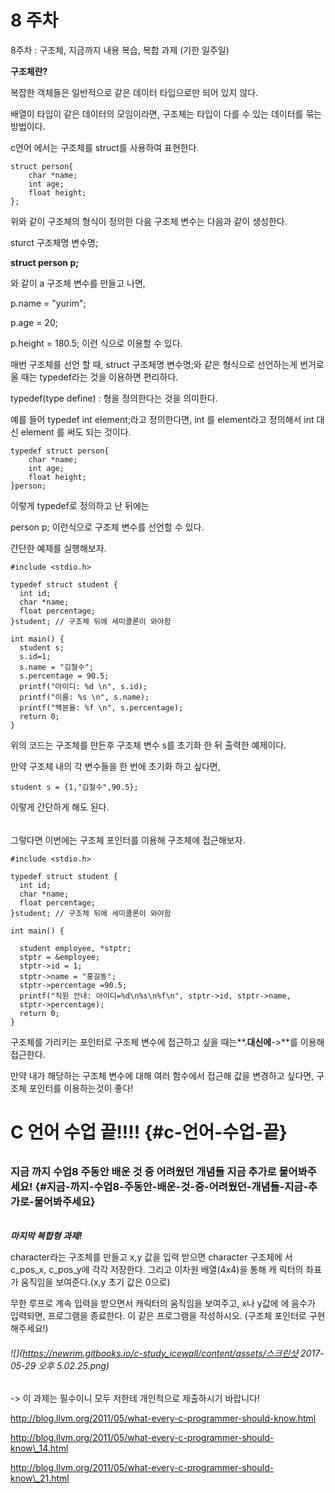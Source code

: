 # 8 주차

8주차 : 구조체, 지금까지 내용 복습, 복합 과제 \(기한 일주일\)

**구조체란?**

복잡한 객체들은 일반적으로 같은 데이터 타입으로만 되어 있지 않다.

배열이 타입이 같은 데이터의 모임이라면, 구조체는 타입이 다를 수 있는 데이터를 묶는 방법이다.

c언어 에서는 구조체를 struct를 사용하여 표현한다.

```
struct person{
    char *name;
    int age;
    float height;
};
```

위와 같이 구조체의 형식이 정의한 다음 구조체 변수는 다음과 같이 생성한다.

sturct 구조체명 변수명;

**struct person p;**

와 같이 a 구조체 변수를 만들고 나면,

p.name = "yurim";

p.age = 20;

p.height = 180.5; 이런 식으로 이용할 수 있다.

매번 구조체를 선언 할 때, struct 구조체명 변수명;와 같은 형식으로 선언하는게 번거로울 때는 typedef라는 것을 이용하면 편리하다.

typedef\(type define\) : 형을 정의한다는 것을 의미한다.

예를 들어 typedef int element;라고 정의한다면, int 를 element라고 정의해서 int 대신 element 를 써도 되는 것이다.

```
typedef struct person{        
    char *name;            
    int age;
    float height;
}person;
```

이렇게 typedef로 정의하고 난 뒤에는

person p; 이런식으로 구조체 변수를 선언할 수 있다.

간단한 예제를 실행해보자.

```
#include <stdio.h>

typedef struct student {
  int id;
  char *name;
  float percentage;
}student; // 구조체 뒤에 세미콜론이 와야함

int main() {
  student s;
  s.id=1;
  s.name = "김철수";
  s.percentage = 90.5;
  printf("아이디: %d \n", s.id);
  printf("이름: %s \n", s.name);
  printf("백분율: %f \n", s.percentage);
  return 0;
}
```

위의 코드는 구조체를 만든후 구조체 변수 s를 초기화 한 뒤 출력한 예제이다.

만약 구조체 내의 각 변수들을 한 번에 초기화 하고 싶다면,

```
student s = {1,"김철수",90.5};
```

이렇게 간단하게 해도 된다.

###### 

그렇다면 이번에는 구조체 포인터를 이용해 구조체에 접근해보자.

```
#include <stdio.h>

typedef struct student {
  int id;
  char *name;
  float percentage;
}student; // 구조체 뒤에 세미콜론이 와야함

int main() {

  student employee, *stptr;
  stptr = &employee;
  stptr->id = 1;
  stptr->name = "홍길동";
  stptr->percentage =90.5;
  printf("직원 안내: 아이디=%d\n%s\n%f\n", stptr->id, stptr->name,
  stptr->percentage);
  return 0;
}
```

구조체를 가리키는 포인터로 구조체 변수에 접근하고 싶을 때는**.**대신에**-&gt;**를 이용해 접근한다.

만약 내가 해당하는 구조체 변수에 대해 여러 함수에서 접근해 값을 변경하고 싶다면, 구조체 포인터를 이용하는것이 좋다!

# 

# C 언어 수업 끝!!!! {#c-언어-수업-끝}

###### 

### 지금 까지 수업8 주동안 배운 것 중 어려웠던 개념들 지금 추가로 물어봐주세요! {#지금-까지-수업8-주동안-배운-것-중-어려웠던-개념들-지금-추가로-물어봐주세요}

###### 

_**마지막 복합형 과제!**_

character라는 구조체를 만들고 x,y 값을 입력 받으면 character 구조체에 서 c\_pos\_x, c\_pos\_y에 각각 저장한다. 그리고 이차원 배열\(4x4\)을 통해 캐 릭터의 좌표가 움직임을 보여준다.\(x,y 초기 값은 0으로\)

무한 루프로 계속 입력을 받으면서 캐릭터의 움직임을 보여주고, x나 y값에 에 음수가 입력되면, 프로그램을 종료한다. 이 같은 프로그램을 작성하시오. \(구조체 포인터로 구현해주세요!\)

###### ![](https://newrim.gitbooks.io/c-study_icewall/content/assets/스크린샷 2017-05-29 오후 5.02.25.png)

-&gt; 이 과제는 필수이니 모두 저한테 개인적으로 제출하시기 바랍니다!



http://blog.llvm.org/2011/05/what-every-c-programmer-should-know.html

http://blog.llvm.org/2011/05/what-every-c-programmer-should-know\_14.html

http://blog.llvm.org/2011/05/what-every-c-programmer-should-know\_21.html

